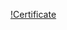 [!Certificate]('https://github.com/datamind321/Data-Science-and-Business-Analytics-Intern-TSF/blob/main/Certificate/certificate.png')

